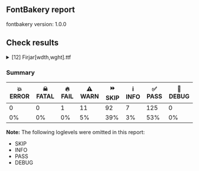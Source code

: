 ## FontBakery report

fontbakery version: 1.0.0







## Check results



<details><summary>[12] Firjar[wdth,wght].ttf</summary>
<div>
<details>
    <summary>🔥 <b>FAIL</b> Check Google Fonts glyph coverage. <a href="https://fontbakery.readthedocs.io/en/stable/fontbakery/checks/googlefonts.html#googlefonts-glyph-coverage">googlefonts/glyph_coverage</a></summary>
    <div>







* 🔥 **FAIL** <p>Missing required codepoints:</p>
<pre><code>- 0x00A7 (SECTION SIGN)


- 0x00A8 (DIAERESIS)


- 0x00AA (FEMININE ORDINAL INDICATOR)


- 0x00AF (MACRON)


- 0x00B4 (ACUTE ACCENT)


- 0x00B6 (PILCROW SIGN)


- 0x00B8 (CEDILLA)


- 0x00BA (MASCULINE ORDINAL INDICATOR)


- 0x00C0 (LATIN CAPITAL LETTER A WITH GRAVE)


- 0x00C1 (LATIN CAPITAL LETTER A WITH ACUTE)


- 0x00C2 (LATIN CAPITAL LETTER A WITH CIRCUMFLEX)


- 0x00C3 (LATIN CAPITAL LETTER A WITH TILDE)


- 0x00C4 (LATIN CAPITAL LETTER A WITH DIAERESIS)


- 0x00C5 (LATIN CAPITAL LETTER A WITH RING ABOVE)


- 0x00C6 (LATIN CAPITAL LETTER AE)


- 0x00C7 (LATIN CAPITAL LETTER C WITH CEDILLA)


- 0x00C8 (LATIN CAPITAL LETTER E WITH GRAVE)


- 0x00C9 (LATIN CAPITAL LETTER E WITH ACUTE)


- 0x00CA (LATIN CAPITAL LETTER E WITH CIRCUMFLEX)


- 0x00CB (LATIN CAPITAL LETTER E WITH DIAERESIS)


- 0x00CC (LATIN CAPITAL LETTER I WITH GRAVE)


- 0x00CD (LATIN CAPITAL LETTER I WITH ACUTE)


- 0x00CE (LATIN CAPITAL LETTER I WITH CIRCUMFLEX)


- 0x00CF (LATIN CAPITAL LETTER I WITH DIAERESIS)


- 0x00D0 (LATIN CAPITAL LETTER ETH)


- 0x00D1 (LATIN CAPITAL LETTER N WITH TILDE)


- 0x00D2 (LATIN CAPITAL LETTER O WITH GRAVE)


- 0x00D3 (LATIN CAPITAL LETTER O WITH ACUTE)


- 0x00D4 (LATIN CAPITAL LETTER O WITH CIRCUMFLEX)


- 0x00D5 (LATIN CAPITAL LETTER O WITH TILDE)


- 0x00D6 (LATIN CAPITAL LETTER O WITH DIAERESIS)


- 0x00D8 (LATIN CAPITAL LETTER O WITH STROKE)


- 0x00D9 (LATIN CAPITAL LETTER U WITH GRAVE)


- 0x00DA (LATIN CAPITAL LETTER U WITH ACUTE)


- 0x00DB (LATIN CAPITAL LETTER U WITH CIRCUMFLEX)


- 0x00DC (LATIN CAPITAL LETTER U WITH DIAERESIS)


- 0x00DD (LATIN CAPITAL LETTER Y WITH ACUTE)


- 0x00DE (LATIN CAPITAL LETTER THORN)


- 0x00DF (LATIN SMALL LETTER SHARP S)


- 0x00E0 (LATIN SMALL LETTER A WITH GRAVE)


- 0x00E1 (LATIN SMALL LETTER A WITH ACUTE)


- 0x00E2 (LATIN SMALL LETTER A WITH CIRCUMFLEX)


- 0x00E3 (LATIN SMALL LETTER A WITH TILDE)


- 0x00E4 (LATIN SMALL LETTER A WITH DIAERESIS)


- 0x00E5 (LATIN SMALL LETTER A WITH RING ABOVE)


- 0x00E6 (LATIN SMALL LETTER AE)


- 0x00E7 (LATIN SMALL LETTER C WITH CEDILLA)


- 0x00E8 (LATIN SMALL LETTER E WITH GRAVE)


- 0x00E9 (LATIN SMALL LETTER E WITH ACUTE)


- 0x00EA (LATIN SMALL LETTER E WITH CIRCUMFLEX)


- 0x00EB (LATIN SMALL LETTER E WITH DIAERESIS)


- 0x00EC (LATIN SMALL LETTER I WITH GRAVE)


- 0x00ED (LATIN SMALL LETTER I WITH ACUTE)


- 0x00EE (LATIN SMALL LETTER I WITH CIRCUMFLEX)


- 0x00EF (LATIN SMALL LETTER I WITH DIAERESIS)


- 0x00F0 (LATIN SMALL LETTER ETH)


- 0x00F1 (LATIN SMALL LETTER N WITH TILDE)


- 0x00F2 (LATIN SMALL LETTER O WITH GRAVE)


- 0x00F3 (LATIN SMALL LETTER O WITH ACUTE)


- 0x00F4 (LATIN SMALL LETTER O WITH CIRCUMFLEX)


- 0x00F5 (LATIN SMALL LETTER O WITH TILDE)


- 0x00F6 (LATIN SMALL LETTER O WITH DIAERESIS)


- 0x00F8 (LATIN SMALL LETTER O WITH STROKE)


- 0x00F9 (LATIN SMALL LETTER U WITH GRAVE)


- 0x00FA (LATIN SMALL LETTER U WITH ACUTE)


- 0x00FB (LATIN SMALL LETTER U WITH CIRCUMFLEX)


- 0x00FC (LATIN SMALL LETTER U WITH DIAERESIS)


- 0x00FD (LATIN SMALL LETTER Y WITH ACUTE)


- 0x00FE (LATIN SMALL LETTER THORN)


- 0x00FF (LATIN SMALL LETTER Y WITH DIAERESIS)


- 0x0100 (LATIN CAPITAL LETTER A WITH MACRON)


- 0x0101 (LATIN SMALL LETTER A WITH MACRON)


- 0x0102 (LATIN CAPITAL LETTER A WITH BREVE)


- 0x0103 (LATIN SMALL LETTER A WITH BREVE)


- 0x0104 (LATIN CAPITAL LETTER A WITH OGONEK)


- 0x0105 (LATIN SMALL LETTER A WITH OGONEK)


- 0x0106 (LATIN CAPITAL LETTER C WITH ACUTE)


- 0x0107 (LATIN SMALL LETTER C WITH ACUTE)


- 0x010A (LATIN CAPITAL LETTER C WITH DOT ABOVE)


- 0x010B (LATIN SMALL LETTER C WITH DOT ABOVE)


- 0x010C (LATIN CAPITAL LETTER C WITH CARON)


- 0x010D (LATIN SMALL LETTER C WITH CARON)


- 0x010E (LATIN CAPITAL LETTER D WITH CARON)


- 0x010F (LATIN SMALL LETTER D WITH CARON)


- 0x0110 (LATIN CAPITAL LETTER D WITH STROKE)


- 0x0111 (LATIN SMALL LETTER D WITH STROKE)


- 0x0112 (LATIN CAPITAL LETTER E WITH MACRON)


- 0x0113 (LATIN SMALL LETTER E WITH MACRON)


- 0x0116 (LATIN CAPITAL LETTER E WITH DOT ABOVE)


- 0x0117 (LATIN SMALL LETTER E WITH DOT ABOVE)


- 0x0118 (LATIN CAPITAL LETTER E WITH OGONEK)


- 0x0119 (LATIN SMALL LETTER E WITH OGONEK)


- 0x011A (LATIN CAPITAL LETTER E WITH CARON)


- 0x011B (LATIN SMALL LETTER E WITH CARON)


- 0x011E (LATIN CAPITAL LETTER G WITH BREVE)


- 0x011F (LATIN SMALL LETTER G WITH BREVE)


- 0x0120 (LATIN CAPITAL LETTER G WITH DOT ABOVE)


- 0x0121 (LATIN SMALL LETTER G WITH DOT ABOVE)


- 0x0122 (LATIN CAPITAL LETTER G WITH CEDILLA)


- 0x0123 (LATIN SMALL LETTER G WITH CEDILLA)


- 0x0126 (LATIN CAPITAL LETTER H WITH STROKE)


- 0x0127 (LATIN SMALL LETTER H WITH STROKE)


- 0x012A (LATIN CAPITAL LETTER I WITH MACRON)


- 0x012B (LATIN SMALL LETTER I WITH MACRON)


- 0x012E (LATIN CAPITAL LETTER I WITH OGONEK)


- 0x012F (LATIN SMALL LETTER I WITH OGONEK)


- 0x0130 (LATIN CAPITAL LETTER I WITH DOT ABOVE)


- 0x0131 (LATIN SMALL LETTER DOTLESS I)


- 0x0136 (LATIN CAPITAL LETTER K WITH CEDILLA)


- 0x0137 (LATIN SMALL LETTER K WITH CEDILLA)


- 0x0139 (LATIN CAPITAL LETTER L WITH ACUTE)


- 0x013A (LATIN SMALL LETTER L WITH ACUTE)


- 0x013B (LATIN CAPITAL LETTER L WITH CEDILLA)


- 0x013C (LATIN SMALL LETTER L WITH CEDILLA)


- 0x013D (LATIN CAPITAL LETTER L WITH CARON)


- 0x013E (LATIN SMALL LETTER L WITH CARON)


- 0x0141 (LATIN CAPITAL LETTER L WITH STROKE)


- 0x0142 (LATIN SMALL LETTER L WITH STROKE)


- 0x0143 (LATIN CAPITAL LETTER N WITH ACUTE)


- 0x0144 (LATIN SMALL LETTER N WITH ACUTE)


- 0x0145 (LATIN CAPITAL LETTER N WITH CEDILLA)


- 0x0146 (LATIN SMALL LETTER N WITH CEDILLA)


- 0x0147 (LATIN CAPITAL LETTER N WITH CARON)


- 0x0148 (LATIN SMALL LETTER N WITH CARON)


- 0x0150 (LATIN CAPITAL LETTER O WITH DOUBLE ACUTE)


- 0x0151 (LATIN SMALL LETTER O WITH DOUBLE ACUTE)


- 0x0152 (LATIN CAPITAL LIGATURE OE)


- 0x0153 (LATIN SMALL LIGATURE OE)


- 0x0154 (LATIN CAPITAL LETTER R WITH ACUTE)


- 0x0155 (LATIN SMALL LETTER R WITH ACUTE)


- 0x0158 (LATIN CAPITAL LETTER R WITH CARON)


- 0x0159 (LATIN SMALL LETTER R WITH CARON)


- 0x015A (LATIN CAPITAL LETTER S WITH ACUTE)


- 0x015B (LATIN SMALL LETTER S WITH ACUTE)


- 0x015E (LATIN CAPITAL LETTER S WITH CEDILLA)


- 0x015F (LATIN SMALL LETTER S WITH CEDILLA)


- 0x0160 (LATIN CAPITAL LETTER S WITH CARON)


- 0x0161 (LATIN SMALL LETTER S WITH CARON)


- 0x0164 (LATIN CAPITAL LETTER T WITH CARON)


- 0x0165 (LATIN SMALL LETTER T WITH CARON)


- 0x016A (LATIN CAPITAL LETTER U WITH MACRON)


- 0x016B (LATIN SMALL LETTER U WITH MACRON)


- 0x016E (LATIN CAPITAL LETTER U WITH RING ABOVE)


- 0x016F (LATIN SMALL LETTER U WITH RING ABOVE)


- 0x0170 (LATIN CAPITAL LETTER U WITH DOUBLE ACUTE)


- 0x0171 (LATIN SMALL LETTER U WITH DOUBLE ACUTE)


- 0x0172 (LATIN CAPITAL LETTER U WITH OGONEK)


- 0x0173 (LATIN SMALL LETTER U WITH OGONEK)


- 0x0174 (LATIN CAPITAL LETTER W WITH CIRCUMFLEX)


- 0x0175 (LATIN SMALL LETTER W WITH CIRCUMFLEX)


- 0x0176 (LATIN CAPITAL LETTER Y WITH CIRCUMFLEX)


- 0x0177 (LATIN SMALL LETTER Y WITH CIRCUMFLEX)


- 0x0178 (LATIN CAPITAL LETTER Y WITH DIAERESIS)


- 0x0179 (LATIN CAPITAL LETTER Z WITH ACUTE)


- 0x017A (LATIN SMALL LETTER Z WITH ACUTE)


- 0x017B (LATIN CAPITAL LETTER Z WITH DOT ABOVE)


- 0x017C (LATIN SMALL LETTER Z WITH DOT ABOVE)


- 0x017D (LATIN CAPITAL LETTER Z WITH CARON)


- 0x017E (LATIN SMALL LETTER Z WITH CARON)


- 0x0218 (LATIN CAPITAL LETTER S WITH COMMA BELOW)


- 0x0219 (LATIN SMALL LETTER S WITH COMMA BELOW)


- 0x021A (LATIN CAPITAL LETTER T WITH COMMA BELOW)


- 0x021B (LATIN SMALL LETTER T WITH COMMA BELOW)


- 0x0237 (LATIN SMALL LETTER DOTLESS J)


- 0x02C6 (MODIFIER LETTER CIRCUMFLEX ACCENT)


- 0x02C7 (CARON)


- 0x02D8 (BREVE)


- 0x02D9 (DOT ABOVE)


- 0x02DA (RING ABOVE)


- 0x02DB (OGONEK)


- 0x02DC (SMALL TILDE)


- 0x02DD (DOUBLE ACUTE ACCENT)


- 0x0300 (COMBINING GRAVE ACCENT)


- 0x0301 (COMBINING ACUTE ACCENT)


- 0x0302 (COMBINING CIRCUMFLEX ACCENT)


- 0x0303 (COMBINING TILDE)


- 0x0304 (COMBINING MACRON)


- 0x0306 (COMBINING BREVE)


- 0x0307 (COMBINING DOT ABOVE)


- 0x0308 (COMBINING DIAERESIS)


- 0x030A (COMBINING RING ABOVE)


- 0x030B (COMBINING DOUBLE ACUTE ACCENT)


- 0x030C (COMBINING CARON)


- 0x0326 (COMBINING COMMA BELOW)


- 0x0327 (COMBINING CEDILLA)


- 0x0328 (COMBINING OGONEK)


- 0x1E80 (LATIN CAPITAL LETTER W WITH GRAVE)


- 0x1E81 (LATIN SMALL LETTER W WITH GRAVE)


- 0x1E82 (LATIN CAPITAL LETTER W WITH ACUTE)


- 0x1E83 (LATIN SMALL LETTER W WITH ACUTE)


- 0x1E84 (LATIN CAPITAL LETTER W WITH DIAERESIS)


- 0x1E85 (LATIN SMALL LETTER W WITH DIAERESIS)


- 0x1E9E (LATIN CAPITAL LETTER SHARP S)


- 0x1EF2 (LATIN CAPITAL LETTER Y WITH GRAVE)


- 0x1EF3 (LATIN SMALL LETTER Y WITH GRAVE)
</code></pre>
 [code: missing-codepoints]



</div>
</details>

<details>
    <summary>⚠️ <b>WARN</b> Checking post.italicAngle value. <a href="https://fontbakery.readthedocs.io/en/stable/fontbakery/checks/opentype.html#opentype-italic-angle">opentype/italic_angle</a></summary>
    <div>







* ⚠️ **WARN** <p>The following glyphs were present but did not contain any outlines: bar</p>
 [code: empty-glyphs]



</div>
</details>

<details>
    <summary>⚠️ <b>WARN</b> Does GPOS table have kerning information? This check skips monospaced fonts as defined by post.isFixedPitch value <a href="https://fontbakery.readthedocs.io/en/stable/fontbakery/checks/universal.html#gpos-kerning-info">gpos_kerning_info</a></summary>
    <div>







* ⚠️ **WARN** <p>GPOS table lacks kerning information.</p>
 [code: lacks-kern-info]



</div>
</details>

<details>
    <summary>⚠️ <b>WARN</b> Detect any interpolation issues in the font. <a href="https://fontbakery.readthedocs.io/en/stable/fontbakery/checks/universal.html#interpolation-issues">interpolation_issues</a></summary>
    <div>







* ⚠️ **WARN** <p>Interpolation issues were found in the font:</p>
<pre><code>- Contour 0 start point differs in glyph 'four' between location wdth=125,wght=100 and location wdth=75,wght=500

- Contour 0 in glyph 'four': becomes underweight between wdth=125,wght=100 and wdth=75,wght=500.

- Contour 0 start point differs in glyph 'four' between location wdth=75,wght=900 and location wdth=125,wght=442

- Contour 0 in glyph 'four': becomes underweight between wdth=75,wght=900 and wdth=125,wght=442.

- Contour 3 in glyph 'uniFDFA': becomes underweight between wdth=125,wght=100 and wdth=75,wght=500.

- Contour 4 in glyph 'uniFDFA': becomes underweight between wdth=125,wght=100 and wdth=75,wght=500.

- Contour 3 in glyph 'uniFDFA': becomes underweight between wdth=75,wght=900 and wdth=125,wght=442.

- Contour 4 in glyph 'uniFDFA': becomes underweight between wdth=75,wght=900 and wdth=125,wght=442.
</code></pre>
 [code: interpolation-issues]



</div>
</details>

<details>
    <summary>⚠️ <b>WARN</b> Check there are no overlapping path segments <a href="https://fontbakery.readthedocs.io/en/stable/fontbakery/checks/universal.html#overlapping-path-segments">overlapping_path_segments</a></summary>
    <div>







* ⚠️ **WARN** <p>The following glyphs have overlapping path segments:</p>
<pre><code>* M (U+004D): L&lt;&lt;30.0,640.0&gt;--&lt;60.0,640.0&gt;&gt; has the same coordinates as a previous segment.

* M (U+004D): L&lt;&lt;320.0,640.0&gt;--&lt;350.0,640.0&gt;&gt; has the same coordinates as a previous segment.

* S (U+0053): L&lt;&lt;194.0,335.0&gt;--&lt;194.0,305.0&gt;&gt; has the same coordinates as a previous segment.

* s (U+0073): L&lt;&lt;167.0,235.0&gt;--&lt;167.0,205.0&gt;&gt; has the same coordinates as a previous segment.

* uni062C (U+062C): L&lt;&lt;170.0,30.0&gt;--&lt;170.0,0.0&gt;&gt; has the same coordinates as a previous segment.

* uni062C.fina: L&lt;&lt;170.0,30.0&gt;--&lt;170.0,0.0&gt;&gt; has the same coordinates as a previous segment.

* uni0686 (U+0686): L&lt;&lt;170.0,30.0&gt;--&lt;170.0,0.0&gt;&gt; has the same coordinates as a previous segment.

* uni0686.fina: L&lt;&lt;170.0,30.0&gt;--&lt;170.0,0.0&gt;&gt; has the same coordinates as a previous segment.

* uni062D (U+062D): L&lt;&lt;170.0,30.0&gt;--&lt;170.0,0.0&gt;&gt; has the same coordinates as a previous segment.

* uni062D.alt: L&lt;&lt;170.0,30.0&gt;--&lt;170.0,0.0&gt;&gt; has the same coordinates as a previous segment.

* uni062D.fina: L&lt;&lt;170.0,30.0&gt;--&lt;170.0,0.0&gt;&gt; has the same coordinates as a previous segment.

* uni062D.fina.alt: L&lt;&lt;170.0,30.0&gt;--&lt;170.0,0.0&gt;&gt; has the same coordinates as a previous segment.

* uni062E (U+062E): L&lt;&lt;170.0,30.0&gt;--&lt;170.0,0.0&gt;&gt; has the same coordinates as a previous segment.

* uni062E.fina: L&lt;&lt;170.0,30.0&gt;--&lt;170.0,0.0&gt;&gt; has the same coordinates as a previous segment.

* uni0633.medi: L&lt;&lt;180.0,30.0&gt;--&lt;180.0,0.0&gt;&gt; has the same coordinates as a previous segment.

* uni0633.init: L&lt;&lt;180.0,30.0&gt;--&lt;180.0,0.0&gt;&gt; has the same coordinates as a previous segment.

* uni0634.medi: L&lt;&lt;180.0,30.0&gt;--&lt;180.0,0.0&gt;&gt; has the same coordinates as a previous segment.

* uni0634.init: L&lt;&lt;180.0,30.0&gt;--&lt;180.0,0.0&gt;&gt; has the same coordinates as a previous segment.

* uni0637.medi: L&lt;&lt;12.0,0.0&gt;--&lt;12.0,30.0&gt;&gt; has the same coordinates as a previous segment.

* uni0637.init: L&lt;&lt;12.0,0.0&gt;--&lt;12.0,30.0&gt;&gt; has the same coordinates as a previous segment.

* uni0638.medi: L&lt;&lt;12.0,0.0&gt;--&lt;12.0,30.0&gt;&gt; has the same coordinates as a previous segment.

* uni0638.init: L&lt;&lt;12.0,0.0&gt;--&lt;12.0,30.0&gt;&gt; has the same coordinates as a previous segment.

* uni0639.fina: L&lt;&lt;386.0,30.0&gt;--&lt;386.0,0.0&gt;&gt; has the same coordinates as a previous segment.

* uni0639.medi: L&lt;&lt;356.0,30.0&gt;--&lt;356.0,0.0&gt;&gt; has the same coordinates as a previous segment.

* uni063A.fina: L&lt;&lt;386.0,30.0&gt;--&lt;386.0,0.0&gt;&gt; has the same coordinates as a previous segment.

* uni063A.medi: L&lt;&lt;356.0,30.0&gt;--&lt;356.0,0.0&gt;&gt; has the same coordinates as a previous segment.

* uni0649 (U+0649): L&lt;&lt;391.0,87.0&gt;--&lt;361.0,87.0&gt;&gt; has the same coordinates as a previous segment.

* uni0649.fina: L&lt;&lt;391.0,87.0&gt;--&lt;361.0,87.0&gt;&gt; has the same coordinates as a previous segment.

* uni064A (U+064A): L&lt;&lt;391.0,87.0&gt;--&lt;361.0,87.0&gt;&gt; has the same coordinates as a previous segment.

* uni064A.fina: L&lt;&lt;391.0,87.0&gt;--&lt;361.0,87.0&gt;&gt; has the same coordinates as a previous segment.

* uni0626 (U+0626): L&lt;&lt;391.0,87.0&gt;--&lt;361.0,87.0&gt;&gt; has the same coordinates as a previous segment.

* uni0626.fina: L&lt;&lt;391.0,87.0&gt;--&lt;361.0,87.0&gt;&gt; has the same coordinates as a previous segment.

* uni06CC (U+06CC): L&lt;&lt;391.0,87.0&gt;--&lt;361.0,87.0&gt;&gt; has the same coordinates as a previous segment.

* uni06CC.fina: L&lt;&lt;391.0,87.0&gt;--&lt;361.0,87.0&gt;&gt; has the same coordinates as a previous segment.
</code></pre>
 [code: overlapping-path-segments]



</div>
</details>

<details>
    <summary>⚠️ <b>WARN</b> Check font contains no unreachable glyphs <a href="https://fontbakery.readthedocs.io/en/stable/fontbakery/checks/universal.html#unreachable-glyphs">unreachable_glyphs</a></summary>
    <div>







* ⚠️ **WARN** <p>The following glyphs could not be reached by codepoint or substitution rules:</p>
<pre><code>- dotbelowar

- dotcenterar

- threedotsupabovear

- threedotsupbelowar

- twodotshorizontalabovear

- twodotshorizontalbelowar

- uni0639.medi.alt

- uni06A1.alt

- uni06A1.init.alt

- uni06F4.urdu

- uni06F7.urdu
</code></pre>
 [code: unreachable-glyphs]



</div>
</details>

<details>
    <summary>⚠️ <b>WARN</b> Validate size, and resolution of article images, and ensure article page has minimum length and includes visual assets. <a href="https://fontbakery.readthedocs.io/en/stable/fontbakery/checks/googlefonts.html#googlefonts-article-images">googlefonts/article/images</a></summary>
    <div>







* ⚠️ **WARN** <p>Family metadata at fonts/variable does not have an article.</p>
 [code: lacks-article]



</div>
</details>

<details>
    <summary>⚠️ <b>WARN</b> Check for codepoints not covered by METADATA subsets. <a href="https://fontbakery.readthedocs.io/en/stable/fontbakery/checks/googlefonts.html#googlefonts-metadata-unreachable-subsetting">googlefonts/metadata/unreachable_subsetting</a></summary>
    <div>







* ⚠️ **WARN** <p>The following codepoints supported by the font are not covered by
any subsets defined in the font's metadata file, and will never
be served. You can solve this by either manually adding additional
subset declarations to METADATA.pb, or by editing the glyphset
definitions.</p>
<ul>
<li>U+0609 ARABIC-INDIC PER MILLE SIGN: try adding arabic</li>
<li>U+060C ARABIC COMMA: try adding one of: nko, yezidi, garay, thaana, syriac, hanifi-rohingya, arabic</li>
<li>U+060D ARABIC DATE SEPARATOR: try adding arabic</li>
<li>U+0615 ARABIC SMALL HIGH TAH: try adding arabic</li>
<li>U+061B ARABIC SEMICOLON: try adding one of: nko, yezidi, garay, thaana, syriac, hanifi-rohingya, arabic</li>
<li>U+061F ARABIC QUESTION MARK: try adding one of: nko, yezidi, garay, adlam, thaana, syriac, hanifi-rohingya, arabic</li>
<li>U+0621 ARABIC LETTER HAMZA: try adding one of: syriac, arabic</li>
<li>U+0622 ARABIC LETTER ALEF WITH MADDA ABOVE: try adding arabic</li>
<li>U+0623 ARABIC LETTER ALEF WITH HAMZA ABOVE: try adding arabic</li>
<li>U+0624 ARABIC LETTER WAW WITH HAMZA ABOVE: try adding arabic</li>
<li>U+0625 ARABIC LETTER ALEF WITH HAMZA BELOW: try adding arabic</li>
<li>U+0626 ARABIC LETTER YEH WITH HAMZA ABOVE: try adding arabic</li>
<li>U+0627 ARABIC LETTER ALEF: try adding one of: indic-siyaq-numbers, arabic</li>
<li>U+0628 ARABIC LETTER BEH: try adding arabic</li>
<li>U+0629 ARABIC LETTER TEH MARBUTA: try adding arabic</li>
<li>U+062A ARABIC LETTER TEH: try adding arabic</li>
<li>U+062B ARABIC LETTER THEH: try adding arabic</li>
<li>U+062C ARABIC LETTER JEEM: try adding arabic</li>
<li>U+062D ARABIC LETTER HAH: try adding arabic</li>
<li>U+062E ARABIC LETTER KHAH: try adding arabic</li>
<li>U+062F ARABIC LETTER DAL: try adding arabic</li>
<li>U+0630 ARABIC LETTER THAL: try adding arabic</li>
<li>U+0631 ARABIC LETTER REH: try adding arabic</li>
<li>U+0632 ARABIC LETTER ZAIN: try adding arabic</li>
<li>U+0633 ARABIC LETTER SEEN: try adding arabic</li>
<li>U+0634 ARABIC LETTER SHEEN: try adding arabic</li>
<li>U+0635 ARABIC LETTER SAD: try adding arabic</li>
<li>U+0636 ARABIC LETTER DAD: try adding arabic</li>
<li>U+0637 ARABIC LETTER TAH: try adding arabic</li>
<li>U+0638 ARABIC LETTER ZAH: try adding arabic</li>
<li>U+0639 ARABIC LETTER AIN: try adding arabic</li>
<li>U+063A ARABIC LETTER GHAIN: try adding arabic</li>
<li>U+0640 ARABIC TATWEEL: try adding one of: sogdian, psalter-pahlavi, adlam, mandaic, manichaean, syriac, hanifi-rohingya, old-uyghur, arabic</li>
<li>U+0641 ARABIC LETTER FEH: try adding arabic</li>
<li>U+0642 ARABIC LETTER QAF: try adding arabic</li>
<li>U+0643 ARABIC LETTER KAF: try adding arabic</li>
<li>U+0644 ARABIC LETTER LAM: try adding arabic</li>
<li>U+0645 ARABIC LETTER MEEM: try adding arabic</li>
<li>U+0646 ARABIC LETTER NOON: try adding arabic</li>
<li>U+0647 ARABIC LETTER HEH: try adding arabic</li>
<li>U+0648 ARABIC LETTER WAW: try adding arabic</li>
<li>U+0649 ARABIC LETTER ALEF MAKSURA: try adding arabic</li>
<li>U+064A ARABIC LETTER YEH: try adding arabic</li>
<li>U+064B ARABIC FATHATAN: try adding one of: syriac, arabic</li>
<li>U+064C ARABIC DAMMATAN: try adding one of: syriac, arabic</li>
<li>U+064D ARABIC KASRATAN: try adding one of: syriac, arabic</li>
<li>U+064E ARABIC FATHA: try adding one of: syriac, arabic</li>
<li>U+064F ARABIC DAMMA: try adding one of: syriac, arabic</li>
<li>U+0650 ARABIC KASRA: try adding one of: syriac, arabic</li>
<li>U+0651 ARABIC SHADDA: try adding one of: syriac, arabic</li>
<li>U+0652 ARABIC SUKUN: try adding one of: syriac, arabic</li>
<li>U+0653 ARABIC MADDAH ABOVE: try adding one of: syriac, arabic</li>
<li>U+0654 ARABIC HAMZA ABOVE: try adding one of: syriac, arabic</li>
<li>U+0655 ARABIC HAMZA BELOW: try adding one of: syriac, arabic</li>
<li>U+0656 ARABIC SUBSCRIPT ALEF: try adding arabic</li>
<li>U+0658 ARABIC MARK NOON GHUNNA: try adding arabic</li>
<li>U+0660 ARABIC-INDIC DIGIT ZERO: try adding one of: yezidi, thaana, indic-siyaq-numbers, syriac, hanifi-rohingya, arabic</li>
<li>U+0661 ARABIC-INDIC DIGIT ONE: try adding one of: yezidi, thaana, indic-siyaq-numbers, syriac, arabic</li>
<li>U+0662 ARABIC-INDIC DIGIT TWO: try adding one of: yezidi, thaana, indic-siyaq-numbers, syriac, arabic</li>
<li>U+0663 ARABIC-INDIC DIGIT THREE: try adding one of: yezidi, thaana, indic-siyaq-numbers, syriac, arabic</li>
<li>U+0664 ARABIC-INDIC DIGIT FOUR: try adding one of: yezidi, thaana, indic-siyaq-numbers, syriac, arabic</li>
<li>U+0665 ARABIC-INDIC DIGIT FIVE: try adding one of: yezidi, thaana, indic-siyaq-numbers, syriac, arabic</li>
<li>U+0666 ARABIC-INDIC DIGIT SIX: try adding one of: yezidi, thaana, indic-siyaq-numbers, syriac, arabic</li>
<li>U+0667 ARABIC-INDIC DIGIT SEVEN: try adding one of: yezidi, thaana, indic-siyaq-numbers, syriac, arabic</li>
<li>U+0668 ARABIC-INDIC DIGIT EIGHT: try adding one of: yezidi, thaana, indic-siyaq-numbers, syriac, arabic</li>
<li>U+0669 ARABIC-INDIC DIGIT NINE: try adding one of: yezidi, thaana, indic-siyaq-numbers, syriac, arabic</li>
<li>U+066A ARABIC PERCENT SIGN: try adding one of: syriac, thaana, nko, arabic</li>
<li>U+066B ARABIC DECIMAL SEPARATOR: try adding one of: thaana, syriac, arabic</li>
<li>U+066C ARABIC THOUSANDS SEPARATOR: try adding one of: thaana, syriac, arabic</li>
<li>U+066D ARABIC FIVE POINTED STAR: try adding arabic</li>
<li>U+066E ARABIC LETTER DOTLESS BEH: try adding arabic</li>
<li>U+066F ARABIC LETTER DOTLESS QAF: try adding arabic</li>
<li>U+0670 ARABIC LETTER SUPERSCRIPT ALEF: try adding one of: syriac, arabic</li>
<li>U+0671 ARABIC LETTER ALEF WASLA: try adding arabic</li>
<li>U+0679 ARABIC LETTER TTEH: try adding arabic</li>
<li>U+067A ARABIC LETTER TTEHEH: try adding arabic</li>
<li>U+067B ARABIC LETTER BEEH: try adding arabic</li>
<li>U+067D ARABIC LETTER TEH WITH THREE DOTS ABOVE DOWNWARDS: try adding arabic</li>
<li>U+067E ARABIC LETTER PEH: try adding arabic</li>
<li>U+0686 ARABIC LETTER TCHEH: try adding arabic</li>
<li>U+0688 ARABIC LETTER DDAL: try adding arabic</li>
<li>U+068E ARABIC LETTER DUL: try adding arabic</li>
<li>U+0691 ARABIC LETTER RREH: try adding arabic</li>
<li>U+0698 ARABIC LETTER JEH: try adding arabic</li>
<li>U+069C ARABIC LETTER SEEN WITH THREE DOTS BELOW AND THREE DOTS ABOVE: try adding arabic</li>
<li>U+06A1 ARABIC LETTER DOTLESS FEH: try adding arabic</li>
<li>U+06A2 ARABIC LETTER FEH WITH DOT MOVED BELOW: try adding arabic</li>
<li>U+06A4 ARABIC LETTER VEH: try adding arabic</li>
<li>U+06A5 ARABIC LETTER FEH WITH THREE DOTS BELOW: try adding arabic</li>
<li>U+06A7 ARABIC LETTER QAF WITH DOT ABOVE: try adding arabic</li>
<li>U+06A8 ARABIC LETTER QAF WITH THREE DOTS ABOVE: try adding arabic</li>
<li>U+06A9 ARABIC LETTER KEHEH: try adding arabic</li>
<li>U+06AF ARABIC LETTER GAF: try adding arabic</li>
<li>U+06BA ARABIC LETTER NOON GHUNNA: try adding arabic</li>
<li>U+06BE ARABIC LETTER HEH DOACHASHMEE: try adding arabic</li>
<li>U+06C1 ARABIC LETTER HEH GOAL: try adding arabic</li>
<li>U+06C2 ARABIC LETTER HEH GOAL WITH HAMZA ABOVE: try adding arabic</li>
<li>U+06C3 ARABIC LETTER TEH MARBUTA GOAL: try adding arabic</li>
<li>U+06CA ARABIC LETTER WAW WITH TWO DOTS ABOVE: try adding arabic</li>
<li>U+06CC ARABIC LETTER FARSI YEH: try adding arabic</li>
<li>U+06CF ARABIC LETTER WAW WITH DOT ABOVE: try adding arabic</li>
<li>U+06D2 ARABIC LETTER YEH BARREE: try adding arabic</li>
<li>U+06D3 ARABIC LETTER YEH BARREE WITH HAMZA ABOVE: try adding arabic</li>
<li>U+06D4 ARABIC FULL STOP: try adding one of: hanifi-rohingya, yezidi, arabic</li>
<li>U+06D5 ARABIC LETTER AE: try adding arabic</li>
<li>U+06DB ARABIC SMALL HIGH THREE DOTS: try adding arabic</li>
<li>U+06F0 EXTENDED ARABIC-INDIC DIGIT ZERO: try adding one of: indic-siyaq-numbers, arabic</li>
<li>U+06F1 EXTENDED ARABIC-INDIC DIGIT ONE: try adding one of: indic-siyaq-numbers, arabic</li>
<li>U+06F2 EXTENDED ARABIC-INDIC DIGIT TWO: try adding one of: indic-siyaq-numbers, arabic</li>
<li>U+06F3 EXTENDED ARABIC-INDIC DIGIT THREE: try adding one of: indic-siyaq-numbers, arabic</li>
<li>U+06F4 EXTENDED ARABIC-INDIC DIGIT FOUR: try adding one of: indic-siyaq-numbers, arabic</li>
<li>U+06F5 EXTENDED ARABIC-INDIC DIGIT FIVE: try adding one of: indic-siyaq-numbers, arabic</li>
<li>U+06F6 EXTENDED ARABIC-INDIC DIGIT SIX: try adding one of: indic-siyaq-numbers, arabic</li>
<li>U+06F7 EXTENDED ARABIC-INDIC DIGIT SEVEN: try adding one of: indic-siyaq-numbers, arabic</li>
<li>U+06F8 EXTENDED ARABIC-INDIC DIGIT EIGHT: try adding one of: indic-siyaq-numbers, arabic</li>
<li>U+06F9 EXTENDED ARABIC-INDIC DIGIT NINE: try adding one of: indic-siyaq-numbers, arabic</li>
<li>U+0763 ARABIC LETTER KEHEH WITH THREE DOTS ABOVE: try adding arabic</li>
<li>U+25CC DOTTED CIRCLE: try adding one of: lao, gujarati, sinhala, hanifi-rohingya, modi, meetei-mayek, mende-kikakui, javanese, pahawh-hmong, canadian-aboriginal, khudawadi, duployan, cham, wancho, rejang, coptic, mahajani, takri, kayah-li, grantha, psalter-pahlavi, warang-citi, balinese, hebrew, tagalog, telugu, symbols, syriac, gunjala-gondi, caucasian-albanian, oriya, siddham, elbasan, masaram-gondi, lepcha, osage, batak, soyombo, miao, tirhuta, bengali, tai-viet, sogdian, nko, mongolian, thaana, old-permic, marchen, tai-le, saurashtra, devanagari, malayalam, brahmi, kharoshthi, mandaic, music, tamil, tai-tham, adlam, dogra, manichaean, myanmar, math, gurmukhi, yi, syloti-nagri, thai, tibetan, chakma, buginese, newa, sharada, hanunoo, bassa-vah, tifinagh, kaithi, zanabazar-square, limbu, ahom, khojki, kannada, armenian, bhaiksuki, khmer, buhid, new-tai-lue, sundanese, phags-pa, tagbanwa</li>
<li>U+FD3E ORNATE LEFT PARENTHESIS: try adding one of: nko, arabic</li>
<li>U+FD3F ORNATE RIGHT PARENTHESIS: try adding one of: nko, arabic</li>
<li>U+FDF2 ARABIC LIGATURE ALLAH ISOLATED FORM: try adding one of: thaana, arabic</li>
<li>U+FDFA ARABIC LIGATURE SALLALLAHOU ALAYHE WASALLAM: try adding arabic</li>
<li>U+FDFC RIAL SIGN: try adding arabic</li>
</ul>
<p>Or you can add the above codepoints to one of the subsets supported by the font: <code>latin</code></p>
 [code: unreachable-subsetting]



</div>
</details>

<details>
    <summary>⚠️ <b>WARN</b> Shapes languages in all GF glyphsets. <a href="https://fontbakery.readthedocs.io/en/stable/fontbakery/checks/googlefonts.html#googlefonts-glyphsets-shape-languages">googlefonts/glyphsets/shape_languages</a></summary>
    <div>







* ⚠️ **WARN** <p>GF_TransLatin_Pinyin glyphset:</p>
<table>
<thead>
<tr>
<th align="left">WARN messages</th>
<th align="left">Languages</th>
</tr>
</thead>
<tbody>
<tr>
<td align="left">Auxiliary orthography codepoints:</td>
<td align="left"></td>
</tr>
<tr>
<td align="left">The following auxiliary characters are missing from the font: ؀؁؂؃‌‍‏</td>
<td align="left"></td>
</tr>
<tr>
<td align="left">The following auxiliary characters are missing from the font: ٗ</td>
<td align="left"></td>
</tr>
<tr>
<td align="left">The following auxiliary characters are missing from the font: ټ</td>
<td align="left">ur_Arab (Urdu)</td>
</tr>
</tbody>
</table>
 [code: warning-language-shaping]



</div>
</details>

<details>
    <summary>⚠️ <b>WARN</b> Are there any misaligned on-curve points? <a href="https://fontbakery.readthedocs.io/en/stable/fontbakery/checks/universal.html#outline-alignment-miss">outline_alignment_miss</a></summary>
    <div>







* ⚠️ **WARN** <p>The following glyphs have on-curve points which have potentially incorrect y coordinates:</p>
<pre><code>* i (U+0069): X=48.0,Y=639.0 (should be at cap-height 640?)

* o (U+006F): X=94.0,Y=430.5 (should be at x-height 430?)

* o (U+006F): X=236.0,Y=430.5 (should be at x-height 430?)

* uni0664 (U+0664): X=222.0,Y=638.0 (should be at cap-height 640?)

* uni0664 (U+0664): X=352.0,Y=638.0 (should be at cap-height 640?)

* uni0668 (U+0668): X=242.0,Y=641.0 (should be at cap-height 640?)

* uni0668 (U+0668): X=242.0,Y=641.0 (should be at cap-height 640?)

* uni06F8 (U+06F8): X=242.0,Y=641.0 (should be at cap-height 640?)

* uni06F8 (U+06F8): X=242.0,Y=641.0 (should be at cap-height 640?)

* two (U+0032): X=67.0,Y=638.0 (should be at cap-height 640?)

* two (U+0032): X=197.0,Y=638.0 (should be at cap-height 640?)

* nine (U+0039): X=217.0,Y=-1.0 (should be at baseline 0?)

* nine (U+0039): X=94.0,Y=-1.0 (should be at baseline 0?)

* quotedblright (U+201D): X=174.0,Y=641.0 (should be at cap-height 640?)

* quotedblright (U+201D): X=211.5,Y=641.0 (should be at cap-height 640?)

* quotedblright (U+201D): X=68.0,Y=641.0 (should be at cap-height 640?)

* quotedblright (U+201D): X=105.5,Y=641.0 (should be at cap-height 640?)

* quoteright (U+2019): X=68.0,Y=641.0 (should be at cap-height 640?)

* quoteright (U+2019): X=105.5,Y=641.0 (should be at cap-height 640?)

* uni0656 (U+0656): X=5.0,Y=-1.0 (should be at baseline 0?)

* uni0656 (U+0656): X=25.0,Y=-1.0 (should be at baseline 0?)

* uni0655 (U+0655): X=30.0,Y=2.0 (should be at baseline 0?)

* uni0655 (U+0655): X=52.0,Y=2.0 (should be at baseline 0?)

* uni0655 (U+0655): X=30.0,Y=2.0 (should be at baseline 0?)

* uni06550650: X=30.0,Y=2.0 (should be at baseline 0?)

* uni06550650: X=52.0,Y=2.0 (should be at baseline 0?)

* uni06550650: X=30.0,Y=2.0 (should be at baseline 0?)

* uni0655064D: X=30.0,Y=2.0 (should be at baseline 0?)

* uni0655064D: X=52.0,Y=2.0 (should be at baseline 0?)

* uni0655064D: X=30.0,Y=2.0 (should be at baseline 0?)
</code></pre>
 [code: found-misalignments]



</div>
</details>

<details>
    <summary>⚠️ <b>WARN</b> Check variable font instances <a href="https://fontbakery.readthedocs.io/en/stable/fontbakery/checks/googlefonts.html#googlefonts-fvar-instances">googlefonts/fvar_instances</a></summary>
    <div>







* ⚠️ **WARN** <p>fvar instance coordinates for non-wght axes are not the same as the fvar defaults. This may be intentional so please check with the font author:</p>
<table>
<thead>
<tr>
<th align="left">Name</th>
<th align="left">current</th>
<th align="left">expected</th>
</tr>
</thead>
<tbody>
<tr>
<td align="left">Thin</td>
<td align="left">wdth=100.0, wght=100.0</td>
<td align="left">wdth=75.0, wght=100.0</td>
</tr>
<tr>
<td align="left">ExtraLight</td>
<td align="left">wdth=100.0, wght=200.0</td>
<td align="left">wdth=75.0, wght=200.0</td>
</tr>
<tr>
<td align="left">Light</td>
<td align="left">wdth=100.0, wght=300.0</td>
<td align="left">wdth=75.0, wght=300.0</td>
</tr>
<tr>
<td align="left">Regular</td>
<td align="left">wdth=100.0, wght=400.0</td>
<td align="left">wdth=75.0, wght=400.0</td>
</tr>
<tr>
<td align="left">Medium</td>
<td align="left">wdth=100.0, wght=500.0</td>
<td align="left">wdth=75.0, wght=500.0</td>
</tr>
<tr>
<td align="left">SemiBold</td>
<td align="left">wdth=100.0, wght=600.0</td>
<td align="left">wdth=75.0, wght=600.0</td>
</tr>
<tr>
<td align="left">Bold</td>
<td align="left">wdth=100.0, wght=700.0</td>
<td align="left">wdth=75.0, wght=700.0</td>
</tr>
<tr>
<td align="left">ExtraBold</td>
<td align="left">wdth=100.0, wght=800.0</td>
<td align="left">wdth=75.0, wght=800.0</td>
</tr>
<tr>
<td align="left">Black</td>
<td align="left">wdth=100.0, wght=900.0</td>
<td align="left">wdth=75.0, wght=900.0</td>
</tr>
</tbody>
</table>
 [code: suspicious-fvar-coords]



</div>
</details>

<details>
    <summary>⚠️ <b>WARN</b> Ensure fonts have ScriptLangTags declared on the 'meta' table. <a href="https://fontbakery.readthedocs.io/en/stable/fontbakery/checks/googlefonts.html#googlefonts-meta-script-lang-tags">googlefonts/meta/script_lang_tags</a></summary>
    <div>







* ⚠️ **WARN** <p>This font file does not have a 'meta' table.</p>
 [code: lacks-meta-table]



</div>
</details>
</div>
</details>




### Summary

| 💥 ERROR | ☠ FATAL | 🔥 FAIL | ⚠️ WARN | ⏩ SKIP | ℹ️ INFO | ✅ PASS | 🔎 DEBUG | 
| ---|---|---|---|---|---|---|---|
| 0 | 0 | 1 | 11 | 92 | 7 | 125 | 0 | 
| 0% | 0% | 0% | 5% | 39% | 3% | 53% | 0% | 



**Note:** The following loglevels were omitted in this report:


* SKIP
* INFO
* PASS
* DEBUG
